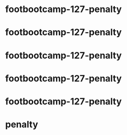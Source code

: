 # footbootcamp-127-penalty
# footbootcamp-127-penalty
# footbootcamp-127-penalty
# footbootcamp-127-penalty
# footbootcamp-127-penalty
# penalty
